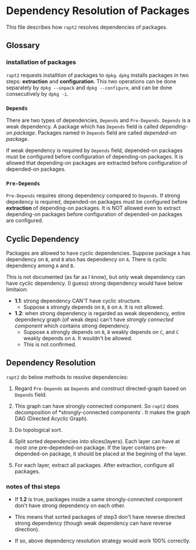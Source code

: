 # Dependency Resolution of Packages

This file describes how `rapt2` resolves dependencies of packages.

## Glossary

### installation of packages

`rapt2` requests installtion of packages to `dpkg`. `dpkg` installs packages in two steps: **extraction** and **configuration**. This two operations can be done separately by `dpkg --unpack` and `dpkg --configure`, and can be done consecutively by `dpkg -i`.

### `Depends`

There are two types of dependencies, `Depends` and `Pre-Depends`. `Depends` is a weak dependency. A package which has `Depends` field is called *depending-on package*. Packages named in `Depends` field are called *depended-on package*.

If weak dependency is required by `Depends` field, depended-on packages must be configured before configuration of depending-on packages. It is allowed that depending-on packages are extracted before configuration of depended-on packages.

### `Pre-Depends`

`Pre-Depends` requires strong dependency compared to `Depends`. If strong depedency is required, depended-on packages must be configured before **extraction** of depending-on packages. It is NOT allowed even to extract depending-on packages before configuration of depended-on packages are configured.

## Cyclic Dependency

Packages are allowed to have cyclic dependencies. Suppose package `A` has dependency on `B`, and `B` also has dependency on `A`. There is cyclic dependency among `A` and `B`.

This is not documented (as far as I know), but only weak dependency can have cyclic dependency. (I guess) strong dependency would have below limitaion:

- **1.1**: strong dependency CAN'T have cyclic structure.
  - Suppose `A` strongly depends on `B`, `B` on `A`. It is not allowed.
- **1.2**: when strong dependency is regarded as weak dependency, entire dependency graph  (of weak deps) can't have *strongly connected component* which contains strong dependency.
  - Suppose `A` strongly depends on `B`, `B` weakly depends on `C`, and `C` weakly depends on `A`. It wouldn't be allowed.
  - This is not confirmed.


## Dependency Resolution

`rapt2` do below methods to resolve dependencies:

1. Regard `Pre-Depends` as `Depends` and construct directed-graph based on `Depends` field.

2. This graph can have strongly connected component. So `rapt2` does decomposition of *strongly-connected components`. It makes the graph DAG (Directed Acyclic Graph).

3. Do topological sort.

4. Split sorted dependencies into slices(layers). Each layer can have at most one pre-depended-on package. If the layer contains pre-depended-on package, it should be placed at the begining of the layer.

5. For each layer, extract all packages. After extraction, configure all packages.


### notes of thsi steps

- If **1.2** is true, packages inside a same strongly-connected component don't have strong dependency on each other.

- This means that sorted packages of step3 don't have reverse directed strong dependency (though weak dependency can have reverse direction).

- If so, above dependency resolution strategy would work 100% correctly.
